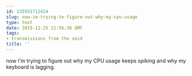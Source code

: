 ```yaml
---
id: 135931712424
slug: now-im-trying-to-figure-out-why-my-cpu-usage
type: text
date: 2015-12-25 21:56:36 GMT
tags:
- transmissions from the void
title: ''
---
```


now i'm trying to figure out why my CPU usage keeps spiking and why my keyboard is lagging.